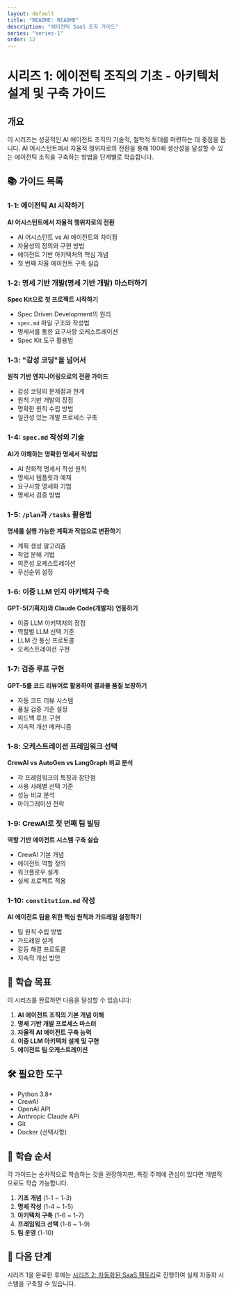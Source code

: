 ```yaml
---
layout: default
title: "README: README"
description: "에이전틱 SaaS 조직 가이드"
series: "series-1"
order: 12
---
```


# 시리즈 1: 에이전틱 조직의 기초 - 아키텍처 설계 및 구축 가이드

## 개요

이 시리즈는 성공적인 AI 에이전트 조직의 기술적, 철학적 토대를 마련하는 데 중점을 둡니다. AI 어시스턴트에서 자율적 행위자로의 전환을 통해 100배 생산성을 달성할 수 있는 에이전틱 조직을 구축하는 방법을 단계별로 학습합니다.

## 📚 가이드 목록

### 1-1: 에이전틱 AI 시작하기
**AI 어시스턴트에서 자율적 행위자로의 전환**

- AI 어시스턴트 vs AI 에이전트의 차이점
- 자율성의 정의와 구현 방법
- 에이전트 기반 아키텍처의 핵심 개념
- 첫 번째 자율 에이전트 구축 실습

### 1-2: 명세 기반 개발(명세 기반 개발) 마스터하기
**Spec Kit으로 첫 프로젝트 시작하기**

- Spec Driven Development의 원리
- `spec.md` 파일 구조와 작성법
- 명세서를 통한 요구사항 오케스트레이션
- Spec Kit 도구 활용법

### 1-3: "감성 코딩"을 넘어서
**원칙 기반 엔지니어링으로의 전환 가이드**

- 감성 코딩의 문제점과 한계
- 원칙 기반 개발의 장점
- 명확한 원칙 수립 방법
- 일관성 있는 개발 프로세스 구축

### 1-4: `spec.md` 작성의 기술
**AI가 이해하는 명확한 명세서 작성법**

- AI 친화적 명세서 작성 원칙
- 명세서 템플릿과 예제
- 요구사항 명세화 기법
- 명세서 검증 방법

### 1-5: `/plan`과 `/tasks` 활용법
**명세를 실행 가능한 계획과 작업으로 변환하기**

- 계획 생성 알고리즘
- 작업 분해 기법
- 의존성 오케스트레이션
- 우선순위 설정

### 1-6: 이중 LLM 인지 아키텍처 구축
**GPT-5(기획자)와 Claude Code(개발자) 연동하기**

- 이중 LLM 아키텍처의 장점
- 역할별 LLM 선택 기준
- LLM 간 통신 프로토콜
- 오케스트레이션 구현

### 1-7: 검증 루프 구현
**GPT-5를 코드 리뷰어로 활용하여 결과물 품질 보장하기**

- 자동 코드 리뷰 시스템
- 품질 검증 기준 설정
- 피드백 루프 구현
- 지속적 개선 메커니즘

### 1-8: 오케스트레이션 프레임워크 선택
**CrewAI vs AutoGen vs LangGraph 비교 분석**

- 각 프레임워크의 특징과 장단점
- 사용 사례별 선택 기준
- 성능 비교 분석
- 마이그레이션 전략

### 1-9: CrewAI로 첫 번째 팀 빌딩
**역할 기반 에이전트 시스템 구축 실습**

- CrewAI 기본 개념
- 에이전트 역할 정의
- 워크플로우 설계
- 실제 프로젝트 적용

### 1-10: `constitution.md` 작성
**AI 에이전트 팀을 위한 핵심 원칙과 가드레일 설정하기**

- 팀 원칙 수립 방법
- 가드레일 설계
- 갈등 해결 프로토콜
- 지속적 개선 방안

## 🎯 학습 목표

이 시리즈를 완료하면 다음을 달성할 수 있습니다:

1. **AI 에이전트 조직의 기본 개념 이해**
2. **명세 기반 개발 프로세스 마스터**
3. **자율적 AI 에이전트 구축 능력**
4. **이중 LLM 아키텍처 설계 및 구현**
5. **에이전트 팀 오케스트레이션**

## 🛠️ 필요한 도구

- Python 3.8+
- CrewAI
- OpenAI API
- Anthropic Claude API
- Git
- Docker (선택사항)

## 📖 학습 순서

각 가이드는 순차적으로 학습하는 것을 권장하지만, 특정 주제에 관심이 있다면 개별적으로도 학습 가능합니다.

1. **기초 개념** (1-1 ~ 1-3)
2. **명세 작성** (1-4 ~ 1-5)
3. **아키텍처 구축** (1-6 ~ 1-7)
4. **프레임워크 선택** (1-8 ~ 1-9)
5. **팀 운영** (1-10)

## 🚀 다음 단계

시리즈 1을 완료한 후에는 [시리즈 2: 자동화된 SaaS 팩토리](../series-2/README.md)로 진행하여 실제 자동화 시스템을 구축할 수 있습니다.
